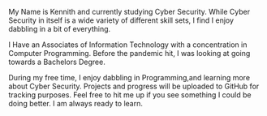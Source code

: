 My Name is Kennith and currently studying Cyber Security. While Cyber Security in itself is a wide variety of different skill sets, I find I enjoy dabbling in a bit of everything. 

I Have an Associates of Information Technology with a concentration in Computer Programming. Before the pandemic hit, I was looking at going towards a Bachelors Degree.

During my free time, I enjoy dabbling in Programming,and learning more about Cyber Security. Projects and progress will be uploaded to GitHub for tracking purposes. Feel free to hit me up if you see something I could be doing better. I am always ready to learn.
